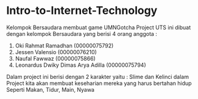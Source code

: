 # Intro-to-Internet-Technology
Kelompok Bersaudara membuat game UMNGotcha
Project UTS ini dibuat dengan kelompok Bersaudara yang berisi 4 orang anggota :
1. Oki Rahmat Ramadhan (00000075792)
2. Jessen Valensio (00000076210)
3. Naufal Fawwaz (00000075866)
4. Leonardus Dwiky Dimas Arya Adilla (00000075794)

Dalam project ini berisi dengan 2 karakter yaitu :
Slime dan Kelinci
dalam Project kita akan membuat keseharian mereka yang harus bertahan hidup
Seperti Makan, Tidur, Main, Nyawa
